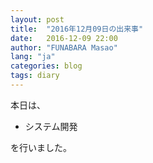 ```yaml
---
layout: post
title:  "2016年12月09日の出来事"
date:   2016-12-09 22:00
author: "FUNABARA Masao"
lang: "ja"
categories: blog
tags: diary
---
```


本日は、

* システム開発

を行いました。
